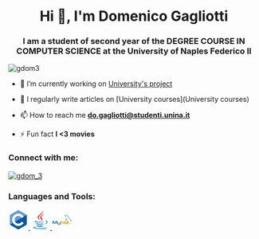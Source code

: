 <h1 align="center">Hi 👋, I'm Domenico Gagliotti</h1>
<h3 align="center">I am a student of second year of the DEGREE COURSE IN COMPUTER SCIENCE at the University of Naples Federico II</h3>

<p align="left"> <img src="https://komarev.com/ghpvc/?username=gdom3&label=Profile%20views&color=0e75b6&style=flat" alt="gdom3" /> </p>

- 🔭 I’m currently working on [University's project](https://github.com/GDom3/ProgettoGagliottiDifferente.git)

- 📝 I regularly write articles on [University courses](University courses)

- 📫 How to reach me **do.gagliotti@studenti.unina.it**

- ⚡ Fun fact **I <3 movies**

<h3 align="left">Connect with me:</h3>
<p align="left">
<a href="https://instagram.com/gdom_3" target="blank"><img align="center" src="https://raw.githubusercontent.com/rahuldkjain/github-profile-readme-generator/master/src/images/icons/Social/instagram.svg" alt="gdom_3" height="30" width="40" /></a>
</p>

<h3 align="left">Languages and Tools:</h3>
<p align="left"> <a href="https://www.cprogramming.com/" target="_blank" rel="noreferrer"> <img src="https://raw.githubusercontent.com/devicons/devicon/master/icons/c/c-original.svg" alt="c" width="40" height="40"/> </a> <a href="https://www.java.com" target="_blank" rel="noreferrer"> <img src="https://raw.githubusercontent.com/devicons/devicon/master/icons/java/java-original.svg" alt="java" width="40" height="40"/> </a> <a href="https://www.mysql.com/" target="_blank" rel="noreferrer"> <img src="https://raw.githubusercontent.com/devicons/devicon/master/icons/mysql/mysql-original-wordmark.svg" alt="mysql" width="40" height="40"/> </a> </p>
